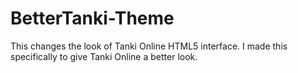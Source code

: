 # BetterTanki-Theme
This changes the look of Tanki Online HTML5 interface. I made this specifically to give Tanki Online a better look.
